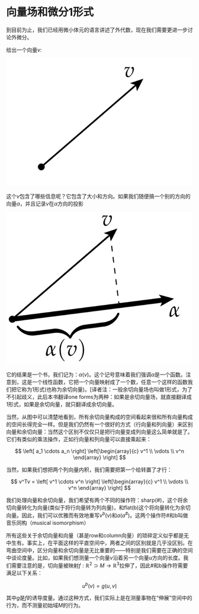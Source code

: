 # 向量场和微分1形式

到目前为止，我们已经用微小体元的语言讲述了外代数，现在我们需要更进一步讨论外微分。

给出一个向量$v$:

![](../../image/ch4/ch4.3_1.png)

这个$v$包含了哪些信息呢？它包含了大小和方向。如果我们随便搞一个别的方向的向量$\alpha$，并且记录$v$在$\alpha$方向的投影

![](../../image/ch4/ch4.3_2.png)

它的结果是一个书，我们记为：$\alpha(v)$。这个记号意味着我们强调$\alpha$是一个函数。注意到，这是一个线性函数，它把一个向量映射成了一个数，任意一个这样的函数我们把它称为1形式(也称为余切向量)。[译者注：一般余切向量场也叫做1形式，为了不引起歧义，此后本书翻译one forms为两种：如果是余切向量场，就直接翻译成1形式，如果是余切向量，就只翻译成余切向量。

当然，从图中可以清楚地看到，所有余切向量构成的空间看起来很和所有向量构成的空间长得完全一样。但是我们仍然有一个很好的方式（行向量和列向量）来区别向量和余切向量：当然这个区别不仅仅只是把行向量变成列向量这么简单就是了。它们有类似的乘法操作，正如行向量和列向量可以直接乘起来：

$$ \left[ a_1 \cdots a_n \right] \left[\begin{array}{c} v^1 \\ \vdots \\ v^n \end{array} \right] $$

当然，如果我们想把两个列向量内积，我们需要把第一个给转置了才行：

$$ v^Tv  = \left[ v^1 \cdots v^n \right] \left[\begin{array}{c} v^1 \\ \vdots \\ v^n \end{array} \right] $$

我们处理向量和余切向量，我们希望有两个不同的操作符：sharp(#)，这个将余切向量转化为向量(类似于将行向量转为列向量)，和flat(b)这个将向量转化为余切向量。因此，我们可以优雅而有效地重写$v^b(v)$和$a(a^\#)$。这两个操作符#和b叫做音乐同构（musical isomorphism）

所有这些关于余切向量和向量（甚是row和column向量）的琐碎定义似乎都是无中生有。事实上，在平面这样的平直空间中，两者之间的区别就是几乎没区别。在弯曲空间中，区分向量和余切向量是无比重要的——特别是我们需要在正确的空间中谈论度量。比如，如果我们想测量一个向量$v$沿着另一个向量$u$方向的长度。我们需要注意的是，切向量被映射$f : \mathbb{R}^2 \supset M \to \mathbb{R}^3$拉伸了，因此#和b操作符需要满足以下关系：

$$ u^b(v) = g(u, v) $$

其中$g$是$f$的诱导度量。通过这种方式，我们实际上是在测量事物在“伸展”空间中的行为，而不测量初始域$M$的行为。











